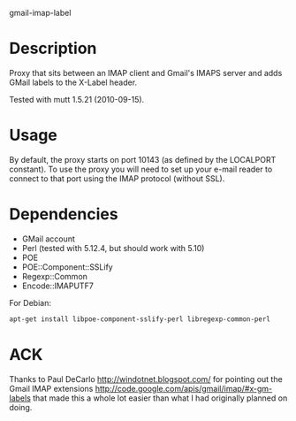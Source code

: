 gmail-imap-label
# Description
Proxy that sits between an IMAP client and Gmail's IMAPS server and adds GMail
labels to the X-Label header.

Tested with mutt 1.5.21 (2010-09-15).

# Usage
By default, the proxy starts on port 10143 (as defined by the LOCALPORT
constant). To use the proxy you will need to set up your e-mail reader to
connect to that port using the IMAP protocol (without SSL).

# Dependencies
* GMail account
* Perl (tested with 5.12.4, but should work with 5.10)
* POE
* POE::Component::SSLify
* Regexp::Common
* Encode::IMAPUTF7

For Debian:
```sh
apt-get install libpoe-component-sslify-perl libregexp-common-perl
```

# ACK
Thanks to Paul DeCarlo <http://windotnet.blogspot.com/> for pointing out the
Gmail IMAP extensions <http://code.google.com/apis/gmail/imap/#x-gm-labels>
that made this a whole lot easier than what I had originally planned on doing.
